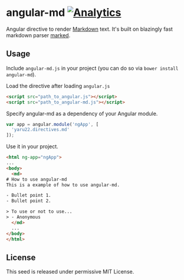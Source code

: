# angular-md [![Analytics](https://ga-beacon.appspot.com/UA-2694988-7/angular-md/readme?pixel)](https://github.com/yaru22/angular-md)
Angular directive to render [Markdown](http://daringfireball.net/projects/markdown/) text. It's built on blazingly fast markdown parser [marked](https://github.com/chjj/marked).

## Usage
Include `angular-md.js` in your project (you can do so via `bower install angular-md`).

Load the directive after loading `angular.js`

```html
<script src="path_to_angular.js"></script>
<script src="path_to_angular-md.js"></script>
```

Specify angular-md as a dependency of your Angular module.

```js
var app = angular.module('ngApp', [
  'yaru22.directives.md'
]);
```

Use it in your project.

```html
<html ng-app="ngApp">
...
<body>
  <md>
# How to use angular-md
This is a example of how to use angular-md.

- Bullet point 1.
- Bullet point 2.

> To use or not to use...
> - Anonymous
  </md>
  ...
</body>
</html>
```

## License
This seed is released under permissive MIT License.
